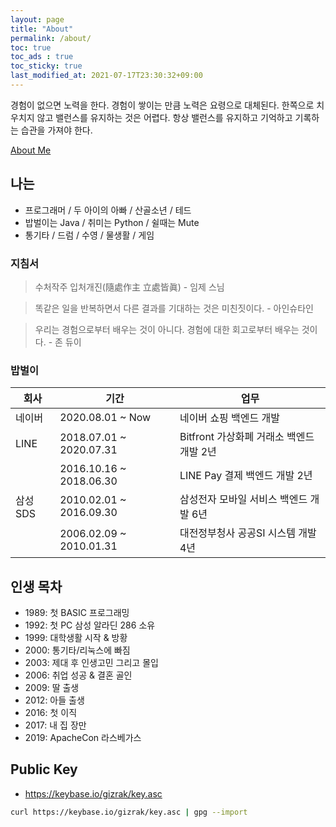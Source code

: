 ```yaml
---
layout: page
title: "About"
permalink: /about/
toc: true
toc_ads : true
toc_sticky: true
last_modified_at: 2021-07-17T23:30:32+09:00
---
```


경험이 없으면 노력을 한다. 경험이 쌓이는 만큼 노력은 요령으로 대체된다. 한쪽으로 치우치지 않고 밸런스를 유지하는 것은 어렵다. 항상 밸런스를 유지하고 기억하고 기록하는 습관을 가져야 한다.

<a href="https://about.me/gizrak" class="btn btn--info">About Me</a>

## 나는

- 프로그래머 / 두 아이의 아빠 / 산골소년 / 테드
- 밥벌이는 Java / 취미는 Python / 쉴때는 Mute
- 통기타 / 드럼 / 수영 / 물생활 / 게임

### 지침서

> 수처작주 입처개진(隨處作主 立處皆眞) - 임제 스님

> 똑같은 일을 반복하면서 다른 결과를 기대하는 것은 미친짓이다. - 아인슈타인

> 우리는 경험으로부터 배우는 것이 아니다. 경험에 대한 회고로부터 배우는 것이다. - 존 듀이

### 밥벌이

| 회사 | 기간 | 업무 |
|---------|--------|----------------|
| 네이버 | 2020.08.01 ~ Now | 네이버 쇼핑 백엔드 개발 |
| LINE | 2018.07.01 ~ 2020.07.31 | Bitfront 가상화폐 거래소 백엔드 개발 2년 |
| | 2016.10.16 ~ 2018.06.30 | LINE Pay 결제 백엔드 개발 2년 |
| 삼성SDS | 2010.02.01 ~ 2016.09.30 | 삼성전자 모바일 서비스 백엔드 개발 6년 |
| | 2006.02.09 ~ 2010.01.31 | 대전정부청사 공공SI 시스템 개발 4년 |

## 인생 목차

- 1989: 첫 BASIC 프로그래밍
- 1992: 첫 PC 삼성 알라딘 286 소유
- 1999: 대학생활 시작 & 방황
- 2000: 통기타/리눅스에 빠짐
- 2003: 제대 후 인생고민 그리고 몰입
- 2006: 취업 성공 & 결혼 골인
- 2009: 딸 출생
- 2012: 아들 출생
- 2016: 첫 이직
- 2017: 내 집 장만
- 2019: ApacheCon 라스베가스

## Public Key

- <https://keybase.io/gizrak/key.asc>

```bash
curl https://keybase.io/gizrak/key.asc | gpg --import
```
